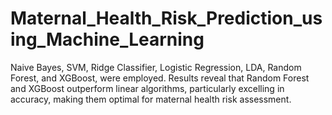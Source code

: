 # Maternal_Health_Risk_Prediction_using_Machine_Learning
Naive Bayes, SVM, Ridge Classifier, Logistic Regression, LDA, Random Forest, and XGBoost, were employed. Results reveal that Random Forest and XGBoost outperform linear algorithms, particularly excelling in accuracy, making them optimal for maternal health risk assessment.
